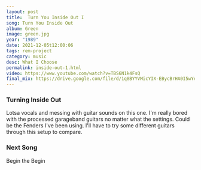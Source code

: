 ```yaml
---
layout: post
title:  Turn You Inside Out I
song: Turn You Inside Out
album: Green
image: green.jpg
year: "1989"
date: 2021-12-05t12:00:06
tags: rem-project
category: music
desc: What I Choose
permalink: inside-out-1.html
video: https://www.youtube.com/watch?v=TBS6N1k4FsQ
final_mix: https://drive.google.com/file/d/1q8BYYVMicYIX-EBycBrHA0I5wYeSAlKQ/view?usp=sharing
---
```


### Turning Inside Out

Lotsa vocals and messing with guitar sounds on this one. I'm really bored with the processed garageband guitars no matter what the settings. Could be the Fenders I've been using. I'll have to try some different guitars through this setup to compare.

### Next Song

Begin the Begin




